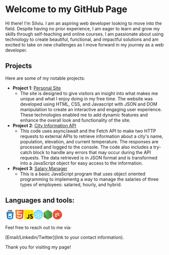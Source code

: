 # Welcome to my GitHub Page

Hi there! I'm Silviu. I am an aspiring web developer looking to move into the field. Despite having no prior experience, I am eager to learn and grow my skills through self-teaching and online courses. I am passionate about using technology to create beautiful, functional, and impactful solutions and am excited to take on new challenges as I move forward in my journey as a web developer.

## Projects

Here are some of my notable projects:

- **Project 1**: [Personal Site](https://github.com/silviucoler/finalCapstone)
  - The site is designed to give visitors an insight into what makes me unique and what I enjoy doing in my free time. The website was developed using HTML, CSS, and Javascript with JSON and DOM manipulation to create an interactive and engaging user experience. These technologies enabled me to add dynamic features and enhance the overall look and functionality of the site.
- **Project 2**: [City Information API](https://github.com/silviucoler/cityApi)
  - This code uses async/await and the Fetch API to make two HTTP requests to external APIs to retrieve information about a city's name, population, elevation, and current temperature. The responses are processed and logged to the console. The code also includes a try-catch block to handle any errors that may occur during the API requests. The data retrieved is in JSON format and is transformed into a JavaScript object for easy access to the information.
- **Project 3**: [Salary Manager](https://github.com/silviucoler/SalaryManager)
  - This is a basic JavaScript program that uses object oriented programming to implementg a way to manage the salaries of three types of employees: salaried, hourly, and hybrid.

## Languages and tools:

<picture><img alt="CSS" src="images/css.png"></picture><picture><img alt="HTML" src="images/html.png"></picture><picture><img alt="JavaScript" src="images/js.png"></picture><picture><img alt="React" src="images/react.png"></picture><picture><img alt="Node" src="images/node-js.png"></picture><picture><img alt="Git" src="images/git.png"></picture>

Feel free to reach out to me via:

[Email/Linkedin/Twitter](link to your contact information).

Thank you for visiting my page!
